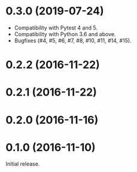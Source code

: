 # 0.3.0 (2019-07-24)

- Compatibility with Pytest 4 and 5.
- Compatibility with Python 3.6 and above.
- Bugfixes (#4, #5, #6, #7, #8, #10, #11, #14, #15).

# 0.2.2 (2016-11-22)

# 0.2.1 (2016-11-22)

# 0.2.0 (2016-11-16)

# 0.1.0 (2016-11-10)

Initial release.
